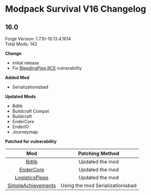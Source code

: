 # Modpack Survival V16 Changelog

## 16.0

Forge Version: 1.7.10-10.13.4.1614  
Total Mods: 142

**Change**

- Initial release
- Fix [BleedingPipe RCE](https://blog.mmpa.info/posts/bleeding-pipe/) vulnerability

**Added Mod**

- Serializationisbad

**Updated Mods**

- Bdlib
- Buildcraft Compat
- Buildcraft
- EnderCore
- EnderIO
- Journeymap

**Patched for vulnerability**

|                                       Mod                                                      |              Patching Method             |
| :--------------------------------------------------------------------------------------------: | :--------------------------------------: |
|     [Bdlib](https://www.curseforge.com/minecraft/mc-mods/bdlib)                                |     Updated the mod                      |
|     [EnderCore](https://www.curseforge.com/minecraft/mc-mods/endercore)                        |     Updated the mod                      |
|     [LogisticsPipes](https://www.curseforge.com/minecraft/mc-mods/logistics-pipes)             |     Updated the mod                      |
|     [SimpleAchievements](https://www.curseforge.com/minecraft/mc-mods/simple-achievements)     |     Using the mod Serializationisbad     |

